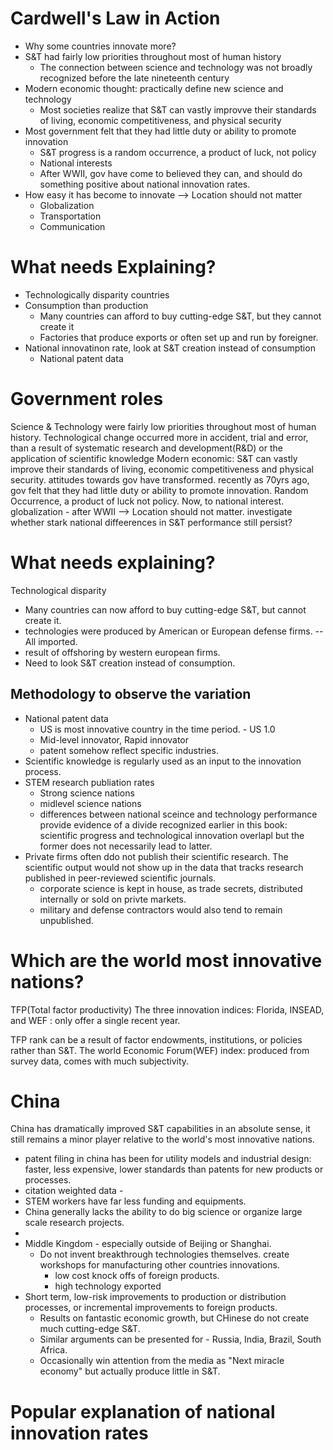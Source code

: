 # Cardwell's Law in Action
* Why some countries innovate more?
* S&T had fairly low priorities throughout most of human history
	* The connection between science and technology was not broadly recognized before the late nineteenth century 
* Modern economic thought: practically define new science and technology
	* Most societies realize that S&T can vastly improvve their standards of living, economic competitiveness, and physical security 
* Most government felt that they had little duty or ability to promote innovation
	* S&T progress is a random occurrence, a product of luck, not policy
	* National interests
	* After WWII, gov have come to believed they can, and should do something positive about national innovation rates. 
* How easy it has become to innovate --> Location should not matter
	* Globalization 
	* Transportation
	* Communication 
# What needs Explaining?
* Technologically disparity countries
* Consumption than production
	* Many countries can afford to buy cutting-edge S&T, but they cannot create it
	* Factories that produce exports or often set up and run by foreigner. 
* National innovatinon rate, look at S&T creation instead of consumption 
	* National patent data 

# Government roles
Science & Technology were fairly low priorities throughout most of human history. 
Technological change occurred more in accident, trial and error, than a result of systematic research and development(R&D) or the application of scientific knowledge 
Modern economic: S&T can vastly improve their standards of living, economic competitiveness and physical security. 
attitudes towards gov have transformed. 
recently as 70yrs ago, gov felt that they had little duty or ability to promote innovation. Random Occurrence, a product of luck not policy. 
Now, to national interest. 
globalization - after WWII
--> Location should not matter. investigate whether stark national diffeerences in S&T performance still persist? 

# What needs explaining? 
Technological disparity
- Many countries can now afford to buy cutting-edge S&T, but cannot create it. 
- technologies were produced by American or European defense firms. -- All imported. 
- result of offshoring by western european firms. 
- Need to look S&T creation instead of consumption. 

## Methodology to observe the variation 
* National patent data 
	* US is most innovative country in the time period. - US 1.0   
	* Mid-level innovator, Rapid innovator
	* patent somehow reflect specific industries.  
* Scientific knowledge is regularly used as an input to the innovation process. 
* STEM research publiation rates 
	* Strong science nations
	* midlevel science nations
	* differences between national sceince and technology performance provide evidence of a divide recognized earlier in this book: scientific progress and technological innovation overlapl but the former does not necessarily lead to latter. 
* Private firms often ddo not publish their scientific research. The scientific output would not show up in the data that tracks research published in peer-reviewed scientific journals. 
	* corporate science is kept in house, as trade secrets, distributed internally or sold on privte markets. 
	* military and defense contractors would also tend to remain unpublished. 

# Which are the world most innovative nations?
 
TFP(Total factor productivity)
The three innovation indices: Florida, INSEAD, and WEF : only offer a single recent year.    

TFP rank can be a result of factor endowments, institutions, or policies rather than S&T. 
The world Economic Forum(WEF) index: produced from survey data, comes with much subjectivity. 

# China
China has dramatically improved S&T capabilities in an absolute sense, it still remains a minor player relative to the world's most innovative nations. 
* patent filing in china has been for utility models and industrial design: faster, less expensive, lower standards than patents for new products or processes. 
* citation weighted data - 
* STEM workers have far less funding and equipments. 
* China generally lacks the ability to do big science or organize large scale research projects. 
* 
* Middle Kingdom - especially outside of Beijing or Shanghai. 
	* Do not invent breakthrough technologies themselves. create workshops for manufacturing other countries innovations. 
		* low cost knock offs of foreign products. 
		* high technology exported
*   Short term, low-risk improvements to production or distribution processes, or incremental improvements to foreign products. 
	* Results on fantastic economic growth, but CHinese do not create much cutting-edge S&T. 
	* Similar arguments can be presented for - Russia, India, Brazil, South Africa. 
	* Occasionally win attention from the media as "Next miracle economy" but actually produce little in S&T. 

# Popular explanation of national innovation rates
 